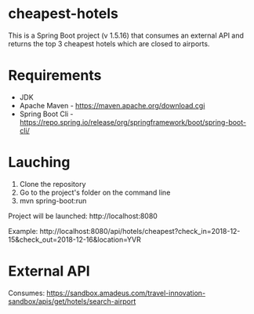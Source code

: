 # cheapest-hotels

This is a Spring Boot project (v 1.5.16) that consumes an external API and returns the top 3 cheapest hotels which are closed to airports.

# Requirements

* JDK
* Apache Maven - https://maven.apache.org/download.cgi
* Spring Boot Cli - https://repo.spring.io/release/org/springframework/boot/spring-boot-cli/

# Lauching

1. Clone the repository
2. Go to the project's folder on the command line
3. mvn spring-boot:run

Project will be launched: http://localhost:8080

Example: http://localhost:8080/api/hotels/cheapest?check_in=2018-12-15&check_out=2018-12-16&location=YVR

# External API

Consumes: https://sandbox.amadeus.com/travel-innovation-sandbox/apis/get/hotels/search-airport
